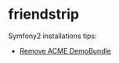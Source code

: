 friendstrip
===========

Symfony2 installations tips:
* [Remove ACME DemoBundle](docs/symfony-installation-tips/remove-acme-demobundle.md)
